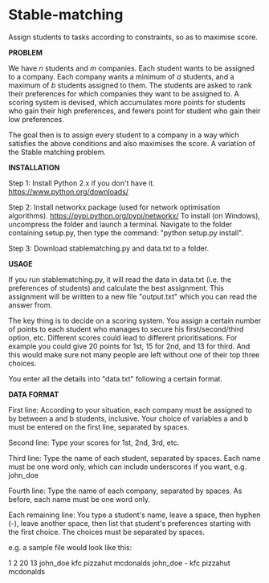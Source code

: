 # Stable-matching
Assign students to tasks according to constraints, so as to maximise score.

**PROBLEM**

We have *n* students and *m* companies. Each student wants to be assigned to a company. Each company wants a minimum of *a* students, and a maximum of *b* students assigned to them. The students are asked to rank their preferences for which companies they want to be assigned to. A scoring system is devised, which accumulates more points for students who gain their high preferences, and fewers point for student who gain their low preferences.

The goal then is to assign every student to a company in a way which satisfies the above conditions and also maximises the score. A variation of the Stable matching problem.

**INSTALLATION**

Step 1: Install Python 2.x if you don't have it. https://www.python.org/downloads/

Step 2: Install networkx package (used for network optimisation algorithms). https://pypi.python.org/pypi/networkx/
To install (on Windows), uncompress the folder and launch a terminal. Navigate to the folder containing setup.py, then type the command: "python setup.py install".

Step 3: Download stablematching.py and data.txt to a folder.

**USAGE**

If you run stablematching.py, it will read the data in data.txt (i.e. the preferences of students) and calculate the best assignment. This assignment will be written to a new file "output.txt" which you can read the answer from.

The key thing is to decide on a scoring system. You assign a certain number of points to each student who manages to secure his first/second/third option, etc. Different scores could lead to different prioritisations. For example you could give 20 points for 1st, 15 for 2nd, and 13 for third. And this would make sure not many people are left without one of their top three choices.

You enter all the details into "data.txt" following a certain format. 

**DATA FORMAT**

First line: According to your situation, each company must be assigned to by between a and b students, inclusive. Your choice of variables a and b must be entered on the first line, separated by spaces.

Second line: Type your scores for 1st, 2nd, 3rd, etc.

Third line: Type the name of each student, separated by spaces. Each name must be one word only, which can include underscores if you want, e.g. john_doe 

Fourth line: Type the name of each company, separated by spaces. As before, each name must be one word only.

Each remaining line: You type a student's name, leave a space, then hyphen (-), leave another space, then list that student's preferences starting with the first choice. The choices must be separated by spaces.

e.g. a sample file would look like this: 

1 2
20 13
john_doe
kfc pizzahut mcdonalds
john_doe - kfc pizzahut mcdonalds


